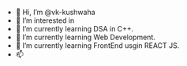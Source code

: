 - 👋 Hi, I’m @vk-kushwaha
- 👀 I’m interested in
- 🌱 I’m currently learning DSA in C++.
- 🌱 I’m currently learning Web Development.
- 💞️ I’m currently learning FrontEnd usgin REACT JS. 
- 📫

<!---
vk-kushwaha/vk-kushwaha is a ✨ special ✨ repository because its `README.md` (this file) appears on your GitHub profile.
You can click the Preview link to take a look at your changes.
--->
